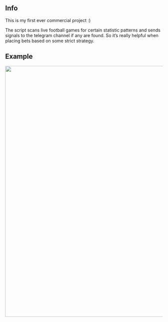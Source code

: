 ## Info
This is my first ever commercial project :)

The script scans live football games for certain statistic patterns and sends signals to the telegram channel if any are found. So it’s really helpful when placing bets based on some strict strategy.

## Example
<img src="https://sun9-55.userapi.com/impg/Nuuos6XvTsXexvKNm0cgARA8UqirFfxh-Ur9CA/D5qxKtAWxlc.jpg?size=950x1860&quality=95&sign=6fa826261965aa659a46334c333288c8" height="800">

